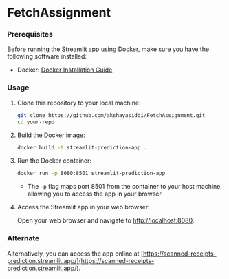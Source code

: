 # FetchAssignment

### Prerequisites

Before running the Streamlit app using Docker, make sure you have the following software installed:

- Docker: [Docker Installation Guide](https://docs.docker.com/get-docker/)

### Usage

1. Clone this repository to your local machine:

   ```bash
   git clone https://github.com/akshayasiddi/FetchAssignment.git
   cd your-repo
   ```

2. Build the Docker image:

   ```bash
   docker build -t streamlit-prediction-app .
   ```

3. Run the Docker container:

   ```bash
   docker run -p 8080:8501 streamlit-prediction-app
   ```

   - The `-p` flag maps port 8501 from the container to your host machine, allowing you to access the app in your browser.

4. Access the Streamlit app in your web browser:

   Open your web browser and navigate to [http://localhost:8080](http://localhost:85080).
   
### Alternate
Alternatively, you can access the app online at [https://scanned-receipts-prediction.streamlit.app/](https://scanned-receipts-prediction.streamlit.app/).
